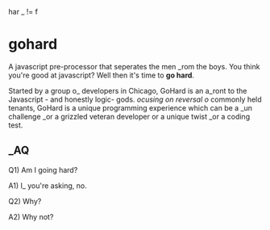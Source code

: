 har _ != f

gohard
======

A javascript pre-processor that seperates the men _rom the boys.  You think you're good at javascript?  Well then it's time to **go hard**.

Started by a group o_ developers in Chicago, GoHard is an a_ront to the Javascript - and honestly logic- gods. _ocusing on reversal o_ commonly held tenants, GoHard is a unique programming experience which can be a _un challenge _or a grizzled veteran developer or a unique twist _or a coding test. 


_AQ
----
Q1) Am I going hard?

A1) I_ you're asking, no.

Q2) Why?

A2) Why not?

